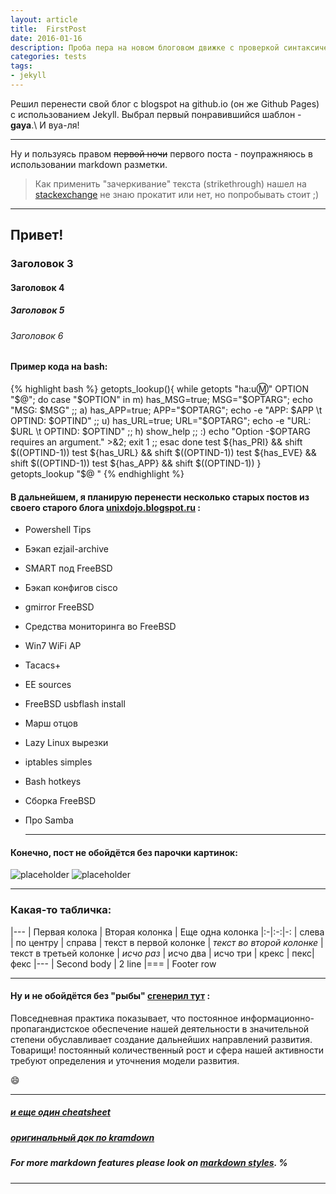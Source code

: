 ```yaml
---
layout: article
title:  FirstPost
date: 2016-01-16
description: Проба пера на новом блоговом движке с проверкой синтаксической разметки и основных фитч.
categories: tests
tags:
- jekyll
---
```


Решил перенести свой блог с blogspot на github.io (он же Github Pages) с использованием Jekyll. 
Выбрал первый понравившийся шаблон - **gaya**.\\
И вуа-ля! 

___

Ну и пользуясь правом <del>первой ночи</del> первого поста - поупражняюсь в использовании markdown разметки.

> Как применить "зачеркивание" текста (strikethrough) нашел на [stackexchange](http://webapps.stackexchange.com/questions/14986/strikethrough-with-github-markdown) не знаю прокатит или нет, но попробывать стоит ;) 


* * *


## Привет!

### Заголовок 3

#### Заголовок 4

##### Заголовок 5

###### Заголовок 6




#### Пример кода на bash:

{% highlight bash %}
getopts_lookup(){
  while getopts "ha:u:m:" OPTION "$@"; do
    case "$OPTION" in
      m)  has_MSG=true; MSG="$OPTARG"; echo "MSG: $MSG" ;;
      a)  has_APP=true; APP="$OPTARG"; echo -e "APP: $APP \t OPTIND: $OPTIND" ;;
      u)  has_URL=true; URL="$OPTARG"; echo -e "URL: $URL \t OPTIND: $OPTIND" ;;
      h)  show_help ;;
      :)  echo "Option -$OPTARG requires an argument." >&2; exit 1 ;;
    esac
  done
  test ${has_PRI} && shift $((OPTIND-1))
  test ${has_URL} && shift $((OPTIND-1))
  test ${has_EVE} && shift $((OPTIND-1))
  test ${has_APP} && shift $((OPTIND-1))
}
getopts_lookup "$@ "
{% endhighlight %}



#### В дальнейшем, я планирую перенести несколько старых постов из своего старого блога [unixdojo.blogspot.ru](http://unixdojo.blogspot.ru) :

- Powershell Tips
- Бэкап ezjail-archive
- SMART под FreeBSD
- Бэкап конфигов cisco
- gmirror FreeBSD
- Средства мониторинга во FreeBSD
- Win7 WiFi AP
- Tacacs+
- EE sources
- FreeBSD usbflash install
- Марш отцов
- Lazy Linux вырезки
- iptables simples
- Bash hotkeys
- Сборка FreeBSD
- Про Samba 




   * * * 


#### Конечно, пост не обойдётся без парочки картинок:

![placeholder](http://placehold.it/400x200 "Medium example image")
![placeholder](http://placehold.it/200x200 "Small example image")


---


### Какая-то табличка:

|---
| Первая колока | Вторая колонка | Еще одна колонка
|:-|:-:|-:
| слева | по центру | справа
| текст в первой колонке | _текст во второй колонке_ | текст в третьей колонке
| *исчо раз* | исчо два | исчо три
| крекс | пекс| фекс
|---
| Second body
| 2 line
|===
| Footer row


---


#### Ну и не обойдётся без "рыбы" [сгенерил тут](http://fishtext.ru) :

Повседневная практика показывает, что постоянное информационно-пропагандистское обеспечение нашей деятельности в значительной степени обуславливает создание дальнейших направлений развития. Товарищи! постоянный количественный рост и сфера нашей активности требуют определения и уточнения модели развития.


:smile:


___


##### [и еще один cheatsheet](https://github.com/adam-p/markdown-here/wiki/Markdown-Cheatsheet)

##### [оригинальный док по kramdown](http://kramdown.gettalong.org/syntax.html)

##### For more markdown features please look on [markdown styles](https://guides.github.com/features/mastering-markdown/). %


---




